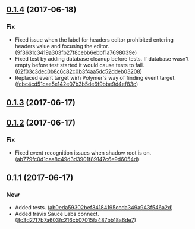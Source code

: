 <a name="0.1.4"></a>
## [0.1.4](https://github.com/advanced-rest-client/headers-sets-selector/compare/0.1.3...v0.1.4) (2017-06-18)


### Fix

* Fixed issue when the label for headers editor prohibited entering headers value and focusing the editor. ([9f3631c3419a303fb27f8cebb6ebbf1a7698039e](https://github.com/advanced-rest-client/headers-sets-selector/commit/9f3631c3419a303fb27f8cebb6ebbf1a7698039e))
* Fixed test by adding database cleanup before tests. If database wasn't empty before test started it would cause tests to fail. ([62f03c3dec0b8c6c82c0b3f4aa5dc52ddeb03208](https://github.com/advanced-rest-client/headers-sets-selector/commit/62f03c3dec0b8c6c82c0b3f4aa5dc52ddeb03208))
* Replaced event target wirh Polymer's way of finding event target. ([fcbc4cd51cae5e142e07b3b5de6f9bbe9d4ef83c](https://github.com/advanced-rest-client/headers-sets-selector/commit/fcbc4cd51cae5e142e07b3b5de6f9bbe9d4ef83c))



<a name="0.1.3"></a>
## [0.1.3](https://github.com/advanced-rest-client/headers-sets-selector/compare/0.1.2...v0.1.3) (2017-06-17)




<a name="0.1.2"></a>
## [0.1.2](https://github.com/advanced-rest-client/headers-sets-selector/compare/0.1.1...v0.1.2) (2017-06-17)


### Fix

* Fixed event recognition issues when shadow root is on. ([ab779fc0d1caa8c49d3d3901f89147c6e9d6054d](https://github.com/advanced-rest-client/headers-sets-selector/commit/ab779fc0d1caa8c49d3d3901f89147c6e9d6054d))



<a name="0.1.1"></a>
## 0.1.1 (2017-06-17)


### New

* Added tests. ([ab0eda59302bef34184195ccda349a943f546a2d](https://github.com/advanced-rest-client/headers-sets-selector/commit/ab0eda59302bef34184195ccda349a943f546a2d))
* Added travis Sauce Labs connect. ([8c3d27f7b7a603fc216cb07015fa487bb18a6de7](https://github.com/advanced-rest-client/headers-sets-selector/commit/8c3d27f7b7a603fc216cb07015fa487bb18a6de7))



